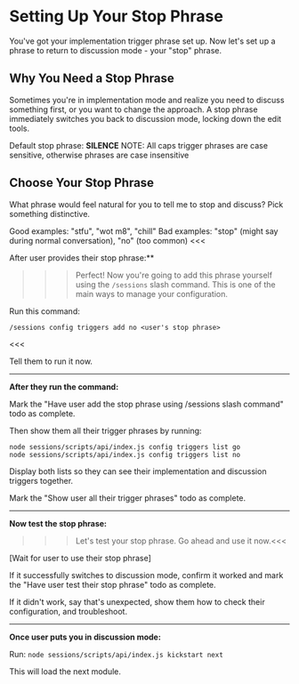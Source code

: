 >>>
# Setting Up Your Stop Phrase

You've got your implementation trigger phrase set up. Now let's set up a phrase to return to discussion mode - your "stop" phrase.

## Why You Need a Stop Phrase

Sometimes you're in implementation mode and realize you need to discuss something first, or you want to change the approach. A stop phrase immediately switches you back to discussion mode, locking down the edit tools.

Default stop phrase: **SILENCE**
NOTE: All caps trigger phrases are case sensitive, otherwise phrases are case insensitive

## Choose Your Stop Phrase

What phrase would feel natural for you to tell me to stop and discuss? Pick something distinctive.

Good examples: "stfu", "wot m8", "chill"
Bad examples: "stop" (might say during normal conversation), "no" (too common)
<<<

After user provides their stop phrase:**

>>>Perfect! Now you're going to add this phrase yourself using the `/sessions` slash command. This is one of the main ways to manage your configuration.

Run this command:

```
/sessions config triggers add no <user's stop phrase>
```
<<<

Tell them to run it now.

---

**After they run the command:**

Mark the "Have user add the stop phrase using /sessions slash command" todo as complete.

Then show them all their trigger phrases by running:

```
node sessions/scripts/api/index.js config triggers list go
node sessions/scripts/api/index.js config triggers list no
```

Display both lists so they can see their implementation and discussion triggers together.

Mark the "Show user all their trigger phrases" todo as complete.

---

**Now test the stop phrase:**

>>>Let's test your stop phrase. Go ahead and use it now.<<<

[Wait for user to use their stop phrase]

If it successfully switches to discussion mode, confirm it worked and mark the "Have user test their stop phrase" todo as complete.

If it didn't work, say that's unexpected, show them how to check their configuration, and troubleshoot.

---

**Once user puts you in discussion mode:**

Run: `node sessions/scripts/api/index.js kickstart next`

This will load the next module.
